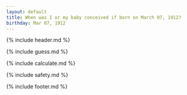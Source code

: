 ```yaml
---
layout: default
title: When was I or my baby conceived if born on March 07, 1912?
birthday: Mar 07, 1912
---
```


{% include header.md %}

{% include guess.md %}

{% include calculate.md %}

{% include safety.md %}

{% include footer.md %}



